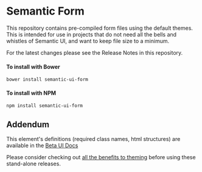 # Semantic Form

This repository contains pre-compiled form files using the default themes. This is intended for use in projects that do not need all the bells and whistles of Semantic UI, and want to keep file size to a minimum.

For the latest changes please see the Release Notes in this repository.

#### To install with Bower
```
bower install semantic-ui-form
```

#### To install with NPM
```
npm install semantic-ui-form
```

## Addendum

This element's definitions (required class names, html structures) are available in the [Beta UI Docs](http://beta.semantic-ui.com)

Please consider checking out [all the benefits to theming](http://learnsemantic.com/guide/expert.html) before using these stand-alone releases.
